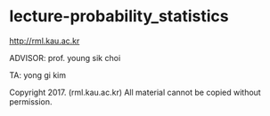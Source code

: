 # lecture-probability_statistics

http://rml.kau.ac.kr




ADVISOR: prof. young sik choi

TA: yong gi kim




Copyright 2017. (rml.kau.ac.kr) All material cannot be copied without permission.
